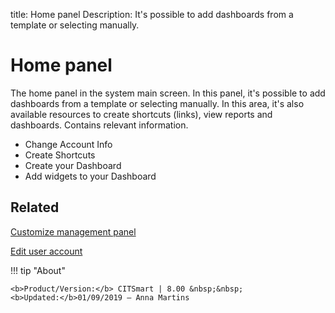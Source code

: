 title: Home panel
Description: It's possible to add dashboards from a template or selecting manually.
# Home panel

The home panel in the system main screen. In this panel, it's possible to
add dashboards from a template or selecting manually. In this area, it's also
available resources to create shortcuts (links), view reports and dashboards. Contains relevant information.

* Change Account Info
* Create Shortcuts
* Create your Dashboard
* Add widgets to your Dashboard


Related
-------

[Customize management panel][1]

[Edit user account][2]

!!! tip "About"

    <b>Product/Version:</b> CITSmart | 8.00 &nbsp;&nbsp;
    <b>Updated:</b>01/09/2019 – Anna Martins


[1]:/en-us/citsmart-platform-8/additional-features/reports/create/dashboard-customize-management-panel-smart-decision.html
[2]:/en-us/citsmart-platform-8/initial-settings/access-settings/user/user-data.html
